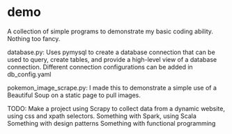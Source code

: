 # demo
A collection of simple programs to demonstrate my basic coding ability. Nothing too fancy.

database.py:
  Uses pymysql to create a database connection that can be used to query, create tables, and provide a high-level view of a database connection. Different connection configurations can be added in db_config.yaml

pokemon_image_scrape.py:
  I made this to demonstrate a simple use of a Beautiful Soup on a static page to pull images.

TODO:
  Make a project using Scrapy to collect data from a dynamic website, using css and xpath selectors.
  Something with Spark, using Scala
  Something with design patterns
  Something with functional programming
